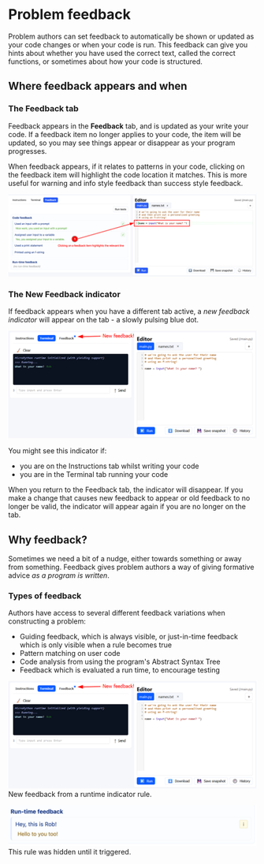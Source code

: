 # Problem feedback

Problem authors can set feedback to automatically be shown or updated as your code changes
or when your code is run. This feedback can give you hints about whether you have used the
correct text, called the correct functions, or sometimes about how your code is structured.

## Where feedback appears and when

### The Feedback tab

Feedback appears in the **Feedback** tab, and is updated as your write your code. If a
feedback item no longer applies to your code, the item will be updated, so you may see
things appear or disappear as your program progresses.

When feedback appears, if it relates to patterns in your code, clicking on the feedback
item will highlight the code location it matches. This is more useful for warning and info
style feedback than success style feedback.

![Feedback linked to location](img/feedback_item_click.png)

### The New Feedback indicator

If feedback appears when you have a different tab active, a *new feedback indicator* will
appear on the tab - a slowly pulsing blue dot.

![New feedback indicator](img/new_feedback_indicator.png)

You might see this indicator if:
- you are on the Instructions tab whilst writing your code
- you are in the Terminal tab running your code

When you return to the Feedback tab, the indicator will disappear. If you make a change
that causes new feedback to appear or old feedback to no longer be valid, the indicator
will appear again if you are no longer on the tab.

## Why feedback?

Sometimes we need a bit of a nudge, either towards something or away from something. Feedback
gives problem authors a way of giving formative advice *as a program is written*.

### Types of feedback

Authors have access to several different feedback variations when constructing a problem:
- Guiding feedback, which is always visible, or just-in-time feedback which is only visible when a rule becomes true
- Pattern matching on user code
- Code analysis from using the program's Abstract Syntax Tree
- Feedback which is evaluated a run time, to encourage testing

![New feedback indicator](img/new_feedback_indicator.png)  
New feedback from a runtime indicator rule.

![New runtime feedback](img/runtime_feedback.png)  
This rule was hidden until it triggered.
